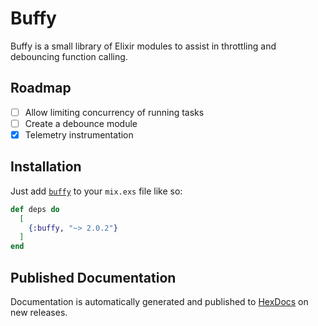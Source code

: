 # Buffy

Buffy is a small library of Elixir modules to assist in throttling and debouncing function calling.

## Roadmap

- [ ] Allow limiting concurrency of running tasks
- [ ] Create a debounce module
- [X] Telemetry instrumentation

## Installation

Just add [`buffy`](https://hex.pm/packages/buffy) to your `mix.exs` file like so:

<!-- {x-release-please-start-version} -->
```elixir
def deps do
  [
    {:buffy, "~> 2.0.2"}
  ]
end
```
<!-- {x-release-please-end} -->

## Published Documentation

Documentation is automatically generated and published to [HexDocs](https://hexdocs.pm/buffy/readme.html) on new releases.
